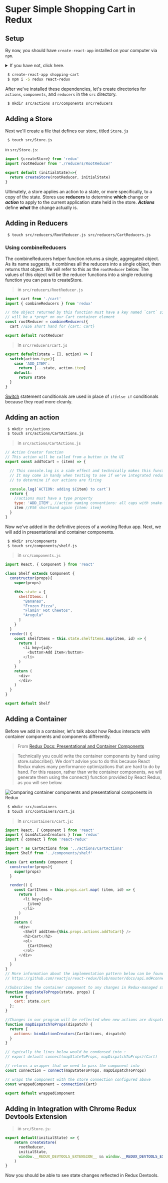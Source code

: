 # Super Simple Shopping Cart in Redux

## Setup

By now, you should have `create-react-app` installed on your computer via `npm`.
<details>
<summary>
If you have not, click here.
</summary>

Run the following command:

```bash
 $ npm i -g create-react-app
```
</details>

```bash
 $ create-react-app shopping-cart
 $ npm i -S redux react-redux
```

After we've installed these dependencies, let's create directories for `actions`, `components`, and `reducers` in the `src` directory.

```bash
 $ mkdir src/actions src/components src/reducers
```

## Adding a Store

Next we'll create a file that defines our store, titled `Store.js`

```bash
 $ touch src/Store.js
```

in `src/Store.js`:

```js
import {createStore} from 'redux'
import rootReducer from './reducers/RootReducer'

export default (initialState)=>{
  return createStore(rootReducer, initialState)
}
```

Ultimately, a store applies an action to a state, or more specifically, to a copy of the state.
Stores use **reducers** to determine **which** change or ***action*** to apply to the current application state held in the store.
***Actions*** define ***what*** the change actually is.



## Adding in Reducers

```bash
 $ touch src/reducers/RootReducer.js src/reducers/CartReducers.js
```

### Using combineReducers

The combineReducers helper function returns a single, aggregated object.
As its name suggests, it combines all the reducers into a single object, then returns that object.
We will refer to this as the `rootReducer` below.
The values of this object will be the reducer functions into a single reducing function you can
pass to createStore.

> in `src/reducers/RootReducer.js`

```js
import cart from './cart'
import { combineReducers } from 'redux'

// the object returned by this function must have a key named `cart` since `cart`
// will be a *prop* on our Cart container element
const rootReducer = combineReducers({
  cart //ES6 short hand for {cart: cart}

export default rootReducer
```

> in `src/reducers/cart.js`

```js
export default(state = [], action) => {
  switch(action.type){
    case 'ADD_ITEM':
      return [...state, action.item]
    default:
      return state
  }
}
```

[Switch](https://developer.mozilla.org/en-US/docs/Web/JavaScript/Reference/Statements/switch) statement conditionals are used in place of `if`/`else if` conditionals
because they read more cleanly.

## Adding an action

```bash
 $ mkdir src/actions
 $ touch src/actions/CartActions.js
```

> in `src/actions/CartActions.js`

```js
// Action Creator function
// This action will be called from a button in the UI
export const addToCart = (item) => {

  // This console.log is a side effect and technically makes this function 'impure'.
  // It may come in handy when testing to see if we've integrated redux successfully,
  // to determine if our actions are firing

  console.log(`ACTION: adding ${item} to cart`)
  return {
    //actions must have a type property
    type: 'ADD_ITEM', //action naming conventions: all caps with snake-case (JAVASCRIPT_CONSTANT naming convention )
    item //ES6 shorthand again {item: item}
  }
}
```

Now we've added in the definitive pieces of a working Redux app. Next, we will add in presentational and container components.


```bash
 $ mkdir src/components
 $ touch src/components/shelf.js
```

> in `src/components.js`

```js
import React, { Component } from 'react'

class Shelf extends Component {
  constructor(props){
    super(props)

    this.state = {
      shelfItems: [
        "Bananas",
        "Frozen Pizza",
        "Flamin' Hot Cheetos",
        "Arugula"
      ]
    }
  }
  render() {
    const shelfItems = this.state.shelfItems.map(item, id) => {
      return (
        <li key={id}>
          <button>Add Item</button>
        </li>
      )
    }
    return (
      <div>
      </div>
    )
  }
}

export default Shelf
```

## Adding a Container

Before we add in a container, let's talk about how Redux interacts with container components and components differently.

> From [Redux Docs: Presentational and Container Components](http://redux.js.org/docs/basics/UsageWithReact.html#presentational-and-container-components)

> Technically you could write the container components by hand using store.subscribe(). We don't advise you to do this because React Redux makes many performance optimizations that are hard to do by hand. For this reason, rather than write container components, we will generate them using the connect() function provided by React Redux, as you will see below.

![Comparing container components and presentational components in Redux](./lesson-images/redux-presentational-container-diffs.png)

```bash
 $ mkdir src/containers
 $ touch src/containers/cart.js
```

> in `src/containers/cart.js`:

```js
import React, { Component } from 'react'
import { bindActionCreators } from 'redux'
import { connect } from 'react-redux'

import * as CartActions from '../actions/CartActions'
import Shelf from '../components/shelf'

class Cart extends Component {
  constructor(props){
    super(props)
  }

  render() {
    const CartItems = this.props.cart.map( (item, id) => {
      return (
        <li key={id}>
          {item}
        </li>
      )
    })
    return (
      <div>
        <Shelf addItem={this.props.actions.addToCart} />
        <h2>Cart</h2>
        <ol>
          {CartItems}
        </ol>
      </div>
    )
  }
}
// More information about the implementation pattern below can be found at the link below
// https://github.com/reactjs/react-redux/blob/master/docs/api.md#connectmapstatetoprops-mapdispatchtoprops-mergeprops-options

//Subscribes the container component to any changes in Redux-managed state
function mapStateToProps(state, props) {
  return {
    cart: state.cart
  };
}

//Changes in our program will be reflected when new actions are dispatched
function mapDispatchToProps(dispatch) {
  return {
    actions: bindActionCreators(CartActions, dispatch)
  }
}

// typically the lines below would be condensed into :
// export default connect(mapStateToProps, mapDispatchToProps)(Cart)

// returns a wrapper that we need to pass the component into
const connection = connect(mapStateToProps, mapDispatchToProps)

// wraps the component with the store connection configured above
const wrappedComponent = connection(Cart)

export default wrappedComponent

```

## Adding in Integration with Chrome Redux Devtools Extension

> in `src/Store.js`:

```js
export default(initialState) => {
    return createStore(
      rootReducer,
      initialState,
      window.__REDUX_DEVTOOLS_EXTENSION__ && window.__REDUX_DEVTOOLS_EXTENSION__()
    )
}
```

Now you should be able to see state changes reflected in Redux Devtools.
